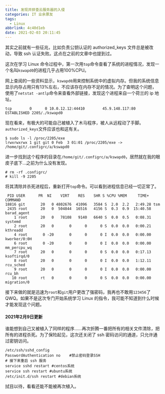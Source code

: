 ```yaml
---
title: 发现并排查云服务器的入侵
categories: IT 业余票友
tags:
  - Linux
abbrlink: 4c40d1eb
date: 2021-02-03 20:11:45
---
```


其实之前就有一些征兆，比如负责公钥认证的 authorized_keys 文件总是被改动，导致 ssh 认证失败。这点在之前的文章中也提到过。



<!--more-->

这次在学习 Linux 命令过程中，第一次用`top`命令查看了系统的进程情况，发现一个名叫`kswapd0`的进程几乎占用100%CPU。

网上查阅的一些资料显示，`kswapd0`用来控制系统中的虚拟内存。但我的系统信息显示内存占用只有13%左右，不应该存在内存不足的情况。为了查明这个问题，使用了`netstat -antlp`命令来查看外部链接，发现这个进程来自一个荷兰的 ip 地址。

```
tcp        0      0 10.0.12.12:44410        45.9.148.117:80         ESTABLISHED 2205/./kswapd0
```
现在看来，有极大的可能自己被植入了木马程序，被人从远程动了手脚。`authorized_keys`文件应该也和这有关。

```
$ sudo ls -l /proc/2205/exe
lrwxrwxrwx 1 git git 0 Feb  3 01:01 /proc/2205/exe -> /home/git/.configrc/a/kswapd0
```
进一步找到这个程序的目录在`/home/git/.configrc/a/kswapd0`，居然就在我的眼皮子底下…之前为什么没有发现。
```
# rm -rf .configrc/
# kill -9 2205
```
将其清除并杀死进程后，重新打开`top`命令。可以看到进程信息已经一切正常了。
```
 PID USER      PR  NI    VIRT    RES    SHR S %CPU %MEM     TIME+ COMMAND
18816 git       20   0 4802676  41096   3584 S  2.0  2.2   2:49.28 tsm
 2435 root      20   0  504844  16516   4156 S  0.3  0.9  15:40.58 barad_agent
    1 root      20   0   78108   9140   6640 S  0.0  0.5   0:08.31 systemd
    2 root      20   0       0      0      0 S  0.0  0.0   0:00.21 kthreadd
    4 root       0 -20       0      0      0 I  0.0  0.0   0:00.00 kworker/0:0H
    6 root       0 -20       0      0      0 I  0.0  0.0   0:00.00 mm_percpu_wq
    7 root      20   0       0      0      0 S  0.0  0.0   0:17.13 ksoftirqd/0
    8 root      20   0       0      0      0 I  0.0  0.0   1:12.11 rcu_sched
    9 root      20   0       0      0      0 I  0.0  0.0   0:00.00 rcu_bh
   10 root      rt   0       0      0      0 S  0.0  0.0   0:00.00 migration/0
```

接下来做的就是迅速为`root`和`git`用户更改了强密码，我再也不敢用`123456`了 QWQ。如果不是这次专门开始系统学习 Linux 的指令，我可能不知道到什么时候才能发现这个问题。

#### 2021年2月9日更新

谁能想到自己又被植入了同样的程序……再次折腾一番把所有的相关文件清除，把所有的进程杀死。为了保险起见，这次还关闭了 ssh 密码访问的通道，只允许通过密钥访问。

```
/etc/ssh/sshd_config 
PasswordAuthentication no    #禁止密码登录SSH
# 接下来重启 ssh 服务
service sshd restart #centos系统
service ssh restart #ubuntu系统
/etc/init.d/ssh restart #debian系统
```

拭目以待，看看还能不能被再次植入。